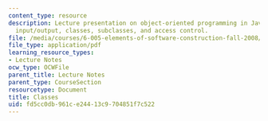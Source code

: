```yaml
---
content_type: resource
description: Lecture presentation on object-oriented programming in Java, exceptions,
  input/output, classes, subclasses, and access control.
file: /media/courses/6-005-elements-of-software-construction-fall-2008/fd5cc0db961ce24413c9704851f7c522_MIT6_005f08_lec02.pdf
file_type: application/pdf
learning_resource_types:
- Lecture Notes
ocw_type: OCWFile
parent_title: Lecture Notes
parent_type: CourseSection
resourcetype: Document
title: Classes
uid: fd5cc0db-961c-e244-13c9-704851f7c522
---
```

